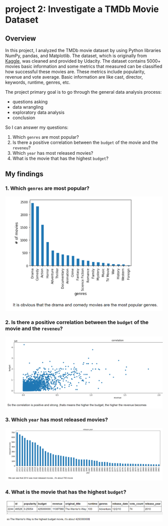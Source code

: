 # project 2: Investigate a TMDb Movie Dataset

## Overview
In this project, I analyzed the TMDb movie dataset by using Python libraries NumPy, pandas, and Matplotlib. The dataset, which is originally from [Kaggle](https://www.kaggle.com/tmdb/tmdb-movie-metadata/data), was cleaned and provided by Udacity. The dataset contains 5000+ movies basic information and some metrics that measured can be classified how successful these movies are. These metrics include popularity, revenue and vote average. Basic information are like cast, director, keywords, runtime, genres, etc. 

The project primary goal is to go through the general data analysis process:
- questions asking 
- data wrangling 
- exploratory data analysis 
- conclusion

So I can answer my questions:
1. Which `genres` are most popular?
2. Is there a positive correlation between the `budget` of the movie and the `reveneu`?
3. Which `year` has most released movies?
4. What is the movie that has the highest `budget`?

## My findings
### 1. Which `genres` are most popular?
![Output](https://github.com/shahadl/Udacity-Data-Analysis-Nanodegree/blob/main/Project_2/image/output1.PNG)

### 2. Is there a positive correlation between the `budget` of the movie and the `reveneu`?
![Output](https://github.com/shahadl/Udacity-Data-Analysis-Nanodegree/blob/main/Project_2/image/output3.PNG)

### 3. Which `year` has most released movies?
![Output](https://github.com/shahadl/Udacity-Data-Analysis-Nanodegree/blob/main/Project_2/image/output2.PNG)

### 4. What is the movie that has the highest `budget`?
![Output](https://github.com/shahadl/Udacity-Data-Analysis-Nanodegree/blob/main/Project_2/image/output4.PNG)
